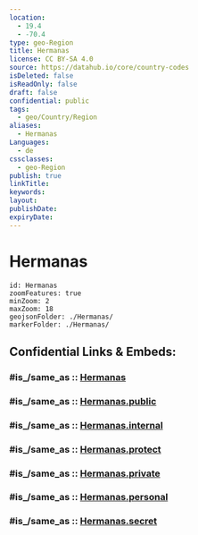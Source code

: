 ```yaml
---
location:
  - 19.4
  - -70.4
type: geo-Region
title: Hermanas
license: CC BY-SA 4.0
source: https://datahub.io/core/country-codes
isDeleted: false
isReadOnly: false
draft: false
confidential: public
tags:
  - geo/Country/Region
aliases:
  - Hermanas
Languages:
  - de
cssclasses:
  - geo-Region
publish: true
linkTitle:
keywords:
layout:
publishDate:
expiryDate:
---
```


# Hermanas

```leaflet
id: Hermanas
zoomFeatures: true 
minZoom: 2 
maxZoom: 18
geojsonFolder: ./Hermanas/
markerFolder: ./Hermanas/
```


## Confidential Links & Embeds: 

### #is_/same_as :: [Hermanas](/_Standards/Earth/Continent/America~Caribbean/Dominican_Rep/provinces~Dominican_Rep/Hermanas.md) 

### #is_/same_as :: [Hermanas.public](/_public/Earth/Continent/America~Caribbean/Dominican_Rep/provinces~Dominican_Rep/Hermanas.public.md) 

### #is_/same_as :: [Hermanas.internal](/_internal/Earth/Continent/America~Caribbean/Dominican_Rep/provinces~Dominican_Rep/Hermanas.internal.md) 

### #is_/same_as :: [Hermanas.protect](/_protect/Earth/Continent/America~Caribbean/Dominican_Rep/provinces~Dominican_Rep/Hermanas.protect.md) 

### #is_/same_as :: [Hermanas.private](/_private/Earth/Continent/America~Caribbean/Dominican_Rep/provinces~Dominican_Rep/Hermanas.private.md) 

### #is_/same_as :: [Hermanas.personal](/_personal/Earth/Continent/America~Caribbean/Dominican_Rep/provinces~Dominican_Rep/Hermanas.personal.md) 

### #is_/same_as :: [Hermanas.secret](/_secret/Earth/Continent/America~Caribbean/Dominican_Rep/provinces~Dominican_Rep/Hermanas.secret.md)

